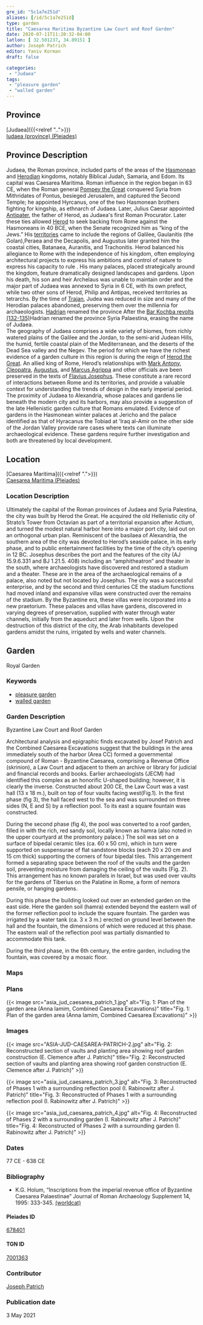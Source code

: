 ```yaml
---
gre_id: "5c1a7e251d"
aliases: [/id/5c1a7e251d]
type: garden
title: "Caesarea Maritima Byzantine Law Court and Roof Garden"
date: 2020-07-11T11:20:32-04:00
latlon: [ 32.501237, 34.89151 ]
author: Joseph Patrich
editor: Yaniv Korman
draft: false

categories:
 - "Judaea"
tags:
 - "pleasure garden"
 - "walled garden"
---
```


## Province

[Judaea]({{<relref "..">}}) \
[Iudaea (province) (Pleiades)](https://pleiades.stoa.org/places/981527)

## Province Description
Judaea, the Roman province, included parts of the areas of the [Hasmonean](https://en.wikipedia.org/wiki/Hasmonean_dynasty) and [Herodian](https://en.wikipedia.org/wiki/Herodian_dynasty) kingdoms, notably Biblical Judah, Samaria, and Edom. Its capital was Caesarea Maritima. Roman influence in the region began in 63 CE, when the Roman general [Pompey the Great](https://en.wikipedia.org/wiki/Pompey) conquered Syria from Mithridates of Pontus, besieged Jerusalem, and captured the Second Temple; he appointed Hyrcanus, one of the two Hasmonean brothers fighting for kingship, as ethnarch of Judaea. Later, Julius Caesar  appointed [Antipater](https://en.wikipedia.org/wiki/Antipater_the_Idumaean), the father of Herod, as  Judaea's first Roman Procurator. Later these ties allowed [Herod](https://en.wikipedia.org/wiki/Herod_the_Great) to seek backing from Rome against the Hasmoneans in 40 BCE, when the Senate recognized him as “king of the Jews.”  His [territories](https://en.wikipedia.org/wiki/Herodian_Kingdom_of_Judea) came to include the regions of Galilee, Gaulanitis (the Golan),Peraea and the Decapolis, and Augustus later granted him the coastal cities, Batanaea, Auranitis, and Trachonitis. Herod balanced his allegiance to Rome with the independence of his kingdom, often employing architectural projects to express his ambitions and control of nature to express his capacity to rule . His many palaces, placed strategically around the kingdom, feature dramatically designed landscapes and gardens.  Upon his death, his son and heir Archelaus was unable to maintain order and the major part of Judaea was annexed to Syria in 6 CE, with its own prefect, while two other sons of Herod, Philip and Antipas, received territories as tetrarchs. By the time of [Trajan](https://en.wikipedia.org/wiki/Trajan), Judea was reduced in size and many of the Herodian palaces abandoned, preserving them over the millennia for archaeologists. [Hadrian](https://en.wikipedia.org/wiki/Hadrian) renamed the province  After the [Bar Kochba revolts (132-135)](https://en.wikipedia.org/wiki/Bar_Kokhba_revolt)Hadrian renamed the province Syria Palaestina, erasing the name of Judaea.  
The geography of Judaea comprises a wide variety of biomes, from richly watered plains of the Galilee and the Jordan, to the semi-arid Judean Hills, the humid, fertile coastal plain of the Mediterranean, and the deserts of the Dead Sea valley and the Negev. The period for which we have the richest evidence of a garden culture in this region is during the reign of [Herod the Great](https://en.wikipedia.org/wiki/Herod_the_Great).  An allied king of Rome, Herod’s relationships with [Mark Antony](https://en.wikipedia.org/wiki/Mark_Antony), [Cleopatra](https://en.wikipedia.org/wiki/Cleopatra), [Augustus](https://en.wikipedia.org/wiki/Augustus), and [Marcus Agrippa](https://en.wikipedia.org/wiki/Marcus_Vipsanius_Agrippa) and other officials ave been preserved in the texts of [Flavius Josephus](https://en.wikipedia.org/wiki/Josephus).  These constitute a rare record of interactions between Rome and its territories, and provide a valuable context for understanding the trends of design in the early imperial period.  The proximity of Judaea to Alexandria, whose palaces and gardens lie beneath the modern city and its harbors, may also provide a suggestion of the late Hellenistic garden culture that Romans emulated.  Evidence of gardens in the Hasmonean winter palaces at Jericho and the palace identified as that of Hyracanus the Tobiad at 'Iraq al-Amir on the other side of the Jordan Valley provide rare cases where texts can illuminate archaeological evidence. These gardens require further investigation and both are threatened by local development.



## Location

[Caesarea Maritima]({{<relref ".">}}) \
[Caesarea Maritima (Pleiades)](https://pleiades.stoa.org/places/678401/?searchterm=Caesarea%20Maritima*)

### Location Description

Ultimately the capital of the Roman provinces of Judaea and Syria Palestina, the city was built by Herod the Great. He acquired the old Hellenistic city of Strato’s Tower from Octavian as part of a territorial expansion after Actium, and turned the modest natural harbor here into a major port city, laid out on an orthogonal urban plan. Reminiscent of the basilaea of Alexandria, the southern area of the city was devoted to Herod’s seaside palace, in its early phase, and to public entertainment facilities by the time of the city’s opening in 12 BC.  Josephus describes the port and the features of the city  (AJ 15.9.6.331 and BJ 1.21.5. 408)  including an “amphitheatron” and theater in the south, where archaeologists have discovered and restored a stadium and a theater.  These are in the area of the archaeological remains of a palace, also noted but not located by Josephus.  The city was a successful enterprise, and by the second and third centuries CE the stadium functions had moved inland and expansive villas were constructed over the remains of the stadium.  By the Byzantine era, these villas were incorporated into a new praetorium.  These palaces and villas have gardens, discovered in varying degrees of preservation, supplied with water through water channels, initially from the aqueduct and later from wells.   Upon the destruction of this district of the city, the Arab inhabitants developed gardens amidst the ruins, irrigated by wells and water channels.   

<!-- LEAVE THIS BLANK FOR NOW -->

<!--## Sublocation-->

<!--
[AREA WITHIN LOCATION, LIKE “PALATINE HILL”](GEOREFERENCE LINK)
A sublocation is any area larger than an individual garden, but located within a location. I would always try to include a link to a controlled vocabulary here if possible. This ID may well be different from the Garden ID, e.g., Pompeii versus a Garden in one of the houses which has its own Pleiades ID.
-->

<!--### Sublocation Description-->

<!-- DESCRIPTION -->

## Garden

Royal Garden

### Keywords

- [pleasure garden](http://www.getty.edu/vow/AATFullDisplay?find=garden&logic=AND&note=&english=N&prev_page=4&subjectid=300008115)
- [walled garden](http://www.getty.edu/vow/AATFullDisplay?find=garden&logic=AND&note=&english=N&prev_page=5&subjectid=300008129)

### Garden Description
Byzantine Law Court and Roof Garden

Architectural analysis and epigraphic finds excavated by Josef Patrich and the Combined Caesarea Excavations suggest that the buildings in the area immediately south of the harbor (Area CC) formed a governmental compound of Roman - Byzantine Caesarea, comprising a Revenue Office (skrinion), a Law Court and adjacent to them an archive or library for judicial and financial records and books. Earlier archaeologists (JECM) had identified this complex as an honorific U-shaped building; however, it is clearly the inverse.  Constructed about 200 CE, the Law Court was a vast hall (13 x 18 m.), built on top of four vaults facing west(Fig.1). In the first phase (fig 3), the hall faced west to the sea and was surrounded on three sides (N, E and S) by a reflection pool. To its east a square fountain was constructed.

During the second phase (fig 4), the pool was converted to a roof garden, filled in with the rich, red sandy soil, locally known as hamra (also noted in the upper courtyard at the promontory palace.) The soil was set on a surface of bipedal ceramic tiles (ca. 60 x 50 cm), which in turn were supported on suspensurae of flat sandstone blocks (each 20 x 20 cm and 15 cm thick) supporting the corners of four bipedal tiles. This arrangement formed a separating space between the roof of the vaults and the garden soil, preventing moisture from damaging the ceiling of the vaults (Fig. 2). This arrangement has no known parallels in Israel, but was used over vaults for the gardens of Tiberius on the Palatine in Rome, a form of nemora pensile, or hanging gardens.

During this phase the building looked out over an extended garden on the east side.  Here the garden soil (hamra) extended beyond the eastern wall of the former reflection pool to include the square fountain. The garden was irrigated by a water tank (ca. 3 x 3 m.) erected on ground level between the hall and the fountain, the dimensions of which were reduced at this phase. The eastern wall of the reflection pool was partially dismantled to accommodate this tank.

During the third phase, in the 6th century, the entire garden, including the fountain, was covered by a mosaic floor.

### Maps

<!--
{{< image src="FILENAME" alt="ALT_TEXT" title="CAPTION" >}}
-->

### Plans

{{< image src="asia_jud_caesarea_patrich_1.jpg" alt="Fig. 1: Plan of the garden area (Anna Iamim, Combined Caesarea Excavations)" title="Fig. 1: Plan of the garden area (Anna Iamim, Combined Caesarea Excavations)" >}}

### Images

{{< image src="ASIA-JUD-CAESAREA-PATRICH-2.jpg" alt="Fig. 2: Reconstructed section of vaults and planting area showing roof garden construction (E. Clemence after J. Patrich)" title="Fig. 2: Reconstructed section of vaults and planting area showing roof garden construction (E. Clemence after J. Patrich)" >}}

{{< image src="asia_jud_caesarea_patrich_3.jpg" alt="Fig. 3: Reconstructed of Phases 1 with a surrounding reflection pool (I. Rabinowitz after J. Patrich)" title="Fig. 3: Reconstructed of Phases 1 with a surrounding reflection pool (I. Rabinowitz after J. Patrich)" >}}

{{< image src="asia_jud_caesarea_patrich_4.jpg" alt="Fig. 4: Reconstructed of Phases 2 with a surrounding garden (I. Rabinowitz after J. Patrich)" title="Fig. 4: Reconstructed of Phases 2 with a surrounding garden (I. Rabinowitz after J. Patrich)" >}}

### Dates

77 CE - 638 CE

### Bibliography

*  K.G. Holum, “Inscriptions from the imperial revenue office of Byzantine Caesarea Palaestinae” Journal of Roman Archaeology Supplement 14, 1995: 333-345. [(worldcat)](https://www.worldcat.org/title/roman-and-byzantine-near-east-some-recent-archaeological-research/oclc/607804837&referer=brief_results)


<!--#### Periodo ID-->

<!-- [PERIODO_ID](https://pleiades.stoa.org/places/PLEIADES_ID) -->

#### Pleiades ID

[678401](https://pleiades.stoa.org/places/678401/?searchterm=Caesarea%20Maritima*)

#### TGN ID

[7001363](http://www.getty.edu/vow/TGNFullDisplay?find=CAESAREA+MARITIMA&place=&nation=&prev_page=1&english=Y&subjectid=7001363)

### Contributor

[Joseph Patrich](http://pluto.mscc.huji.ac.il/~patrichj/my_web_site/)
<!--ORCID: [#](#)-->

### Publication date


3 May 2021

<!--### Related articles-->

<!-- Links to other related articles. Leave blank for now -->
